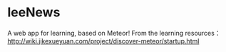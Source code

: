 # leeNews
A web app for learning, based on Meteor!
From the learning resources：http://wiki.jikexueyuan.com/project/discover-meteor/startup.html
